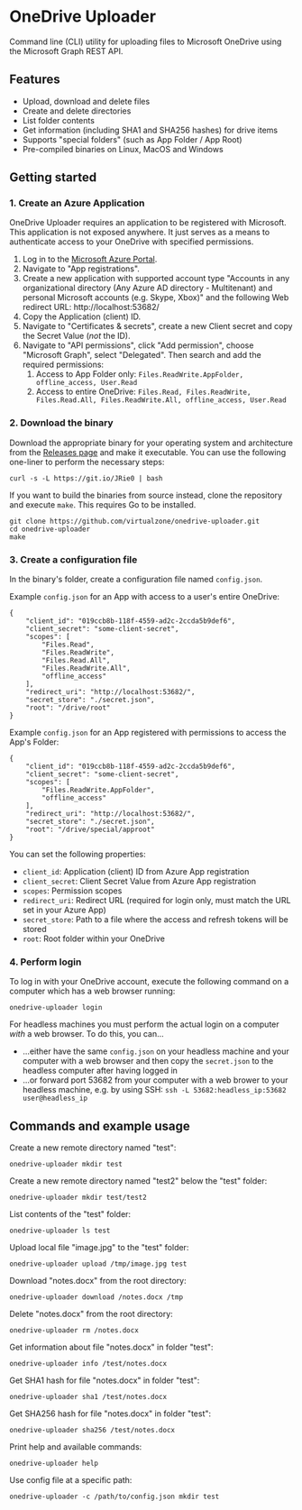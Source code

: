 # OneDrive Uploader
Command line (CLI) utility for uploading files to Microsoft OneDrive using the Microsoft Graph REST API.

## Features
* Upload, download and delete files
* Create and delete directories
* List folder contents
* Get information (including SHA1 and SHA256 hashes) for drive items
* Supports "special folders" (such as App Folder / App Root)
* Pre-compiled binaries on Linux, MacOS and Windows

## Getting started

### 1. Create an Azure Application
OneDrive Uploader requires an application to be registered with Microsoft. This application is not exposed anywhere. It just serves as a means to authenticate access to your OneDrive with specified permissions.

1. Log in to the [Microsoft Azure Portal](https://portal.azure.com/).
1. Navigate to "App registrations".
1. Create a new application with supported account type "Accounts in any organizational directory (Any Azure AD directory - Multitenant) and personal Microsoft accounts (e.g. Skype, Xbox)" and the following Web redirect URL: http://localhost:53682/
1. Copy the Application (client) ID.
1. Navigate to "Certificates & secrets", create a new Client secret and copy the Secret Value (*not* the ID).
1. Navigate to "API permissions", click "Add permission", choose "Microsoft Graph", select "Delegated". Then search and add the required permissions:
    1. Access to App Folder only: ```Files.ReadWrite.AppFolder, offline_access, User.Read```
    1. Access to entire OneDrive: ```Files.Read, Files.ReadWrite, Files.Read.All, Files.ReadWrite.All, offline_access, User.Read```

### 2. Download the binary
Download the appropriate binary for your operating system and architecture from the [Releases page](https://github.com/virtualzone/onedrive-uploader/releases) and make it executable. You can use the following one-liner to perform the necessary steps:
```
curl -s -L https://git.io/JRie0 | bash
```

If you want to build the binaries from source instead, clone the repository and execute ```make```. This requires Go to be installed.
```
git clone https://github.com/virtualzone/onedrive-uploader.git
cd onedrive-uploader
make
```

### 3. Create a configuration file
In the binary's folder, create a configuration file named ```config.json```.

Example ```config.json``` for an App with access to a user's entire OneDrive:
```
{
    "client_id": "019ccb8b-118f-4559-ad2c-2ccda5b9def6",
    "client_secret": "some-client-secret",
    "scopes": [
        "Files.Read",
        "Files.ReadWrite",
        "Files.Read.All",
        "Files.ReadWrite.All",
        "offline_access"
    ],
    "redirect_uri": "http://localhost:53682/",
    "secret_store": "./secret.json",
    "root": "/drive/root"
}
```

Example ```config.json``` for an App registered with permissions to access the App's Folder:
```
{
    "client_id": "019ccb8b-118f-4559-ad2c-2ccda5b9def6",
    "client_secret": "some-client-secret",
    "scopes": [
        "Files.ReadWrite.AppFolder",
        "offline_access"
    ],
    "redirect_uri": "http://localhost:53682/",
    "secret_store": "./secret.json",
    "root": "/drive/special/approot"
}
```

You can set the following properties:
* ```client_id```: Application (client) ID from Azure App registration
* ```client_secret```: Client Secret Value from Azure App registration
* ```scopes```: Permission scopes
* ```redirect_uri```: Redirect URL (required for login only, must match the URL set in your Azure App)
* ```secret_store```: Path to a file where the access and refresh tokens will be stored
* ```root```: Root folder within your OneDrive

### 4. Perform login
To log in with your OneDrive account, execute the following command on a computer which has a web browser running:
```
onedrive-uploader login
```

For headless machines you must perform the actual login on a computer *with* a web browser. To do this, you can...
* ...either have the same ```config.json``` on your headless machine and your computer with a web browser and then copy the ```secret.json``` to the headless computer after having logged in
* ...or forward port 53682 from your computer with a web brower to your headless machine, e.g. by using SSH: ```ssh -L 53682:headless_ip:53682 user@headless_ip```

## Commands and example usage
Create a new remote directory named "test":
```
onedrive-uploader mkdir test
```

Create a new remote directory named "test2" below the "test" folder:
```
onedrive-uploader mkdir test/test2
```

List contents of the "test" folder:
```
onedrive-uploader ls test
```

Upload local file "image.jpg" to the "test" folder:
```
onedrive-uploader upload /tmp/image.jpg test
```

Download "notes.docx" from the root directory:
```
onedrive-uploader download /notes.docx /tmp
```

Delete "notes.docx" from the root directory:
```
onedrive-uploader rm /notes.docx
```

Get information about file "notes.docx" in folder "test":
```
onedrive-uploader info /test/notes.docx
```

Get SHA1 hash for file "notes.docx" in folder "test":
```
onedrive-uploader sha1 /test/notes.docx
```

Get SHA256 hash for file "notes.docx" in folder "test":
```
onedrive-uploader sha256 /test/notes.docx
```

Print help and available commands:
```
onedrive-uploader help
```

Use config file at a specific path:
```
onedrive-uploader -c /path/to/config.json mkdir test
```